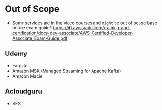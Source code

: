 # Out of Scope
- Some services are in the video courses and `might` be out of scope base on the exam guide?
<https://d1.awsstatic.com/training-and-certification/docs-dev-associate/AWS-Certified-Developer-Associate_Exam-Guide.pdf>

## Udemy 
- Fargate
- Amazon MSK (Managed Streaming for Apache Kafka)
- Amazon Macie

## Acloudguru
- SES

